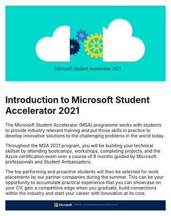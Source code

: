 ![Workshop_Banner](https://github.com/AUMSA/2021-MSA-content/blob/main/images/Screenshot%202021-05-10%20110859.png)

# Introduction to Microsoft Student Accelerator 2021

The Microsoft Student Accelerator (MSA) programme works with students to provide industry relevant training and put those skills in practice to develop innovative solutions to the challenging problems in the world today.

Throughout the MSA 2021 program, you will be building your technical skillset by attending bootcamps, workshops, completing projects, and the Azure certification exam over a course of 8 months guided by Microsoft professionals and Student Ambassadors.

The top performing and proactive students will then be selected for work placements by our partner companies during the summer. This can be your opportunity to accumulate practical experience that you can showcase on your CV, gain a competitive edge when you graduate, build connections within the industry and start your career with innovation at its core.


![Footer_Banner](https://github.com/AUMSA/2021-MSA-content/blob/main/images/MicrosoftBannerFooter.png)
